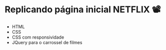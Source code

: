 # Replicando página inicial NETFLIX :film_projector:



- HTML 
- CSS
- CSS com responsividade
- JQuery para o carrossel de filmes